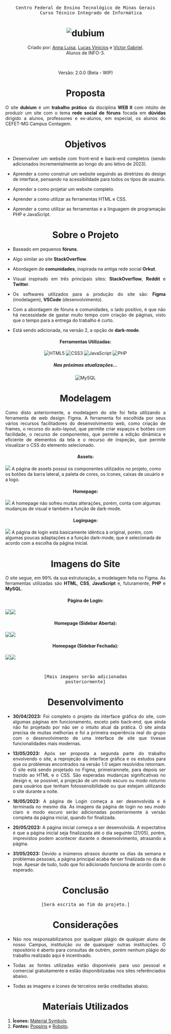 <div align="center">
    <pre>Centro Federal de Ensino Tecnológico de Minas Gerais
    Curso Técnico Integrado de Informática</pre>
    <h1>
        <img src="https://raw.githubusercontent.com/gist/victorZoro/fa91763f16881c3ef52c25336f971c4c/raw/29279916450816404c103617d1f0e33a94588422/dubiumlogo.svg" alt="dubium"/>
    </h1>
    <p>Criado por:
        <a href="https://github.com/Anna21112">Anna Luisa</a><span>, </span>
        <a href="https://github.com/Lusca1236">Lucas Vinicios</a><span> e </span>
        <a href="https://github.com/victorZoro">Victor Gabriel</a>.
        <br>
        Alunos de INFO-3.
    </p>
    <br>
    <p>Versão: 2.0.0 (Beta - WIP)</p>
    <h1></h1>
</div>

<h1 align="center">Proposta</h1>

<span align="justify">

O site **dubium** é um **trabalho prático** da disciplina **WEB II** com intúito de produzir um site com o tema **rede social de fóruns** focada em **dúvidas** dirigido a alunos, professores e ex-alunos, em especial, os alunos do CEFET-MG Campus Contagem.

</span>


<h1 align="center">Objetivos</h1>

<span align="justify">

- Desenvolver um website com front-end e back-end completos (sendo adicionados incrementalmente ao longo do ano letivo de 2023).

- Aprender a como construir um website seguindo as diretrizes do design de interface, pensando na acessibilidade para todos os tipos de usuário.

- Aprender a como projetar um website completo.

- Aprender a como utilizar as ferramentas HTML e CSS.

- Aprender a como utilizar as ferramentas e a linguagem de programação PHP e JavaScript.

</span>

<h1 align="center">Sobre o Projeto</h1>

<span align="justify">

- Baseado em pequenos **fóruns**.
  
- Algo similar ao site **StackOverflow**.
  
- Abordagem de **comunidades**, inspirada na antiga rede social **Orkut**.
  
- Visual inspirado em três principais sites: **StackOverflow**, **Reddit** e **Twitter**.
  
- Os softwares utilizados para a produção do site são: **Figma** (modelagem), **VSCode** (desenvolvimento).
  
- Com a abordagem de fóruns e comunidades, o lado positivo, é que não há necessidade de gastar muito tempo com criação de páginas, visto que o tempo para a entrega do trabalho é curto.

- Está sendo adicionada, na versão 2, a opção de **dark-mode**.

<h4 align="center">Ferramentas Utilizadas:</h4>

<span align="center">

  ![HTML5](https://img.shields.io/badge/html5-%23E34F26.svg?style=for-the-badge&logo=html5&logoColor=white)
  ![CSS3](https://img.shields.io/badge/css3-%231572B6.svg?style=for-the-badge&logo=css3&logoColor=white)
  ![JavaScript](https://img.shields.io/badge/javascript-%23323330.svg?style=for-the-badge&logo=javascript&logoColor=%23F7DF1E)
![PHP](https://img.shields.io/badge/php-%23777BB4.svg?style=for-the-badge&logo=php&logoColor=white)

</span>

<h5 align="center">Nas próximas atualizações...</h5>

<span align="center">

![MySQL](https://img.shields.io/badge/mysql-%2300f.svg?style=for-the-badge&logo=mysql&logoColor=white)

</span>

</span>

<h1 align="center">Modelagem</h1>

<span align="justify">

Como disto anteriormente, a modelagem do site foi feita utilizando a ferramenta de web design: Figma. A ferramenta foi escolhida por seus vários recursos facilitadores do desenvolvimento web, como criação de frames, o recurso do auto-layout, que permite criar espaços e botões com facilidade, o recurso de componentes, que permite a edição dinâmica e eficiente de elementos da tela e o recurso de inspeção, que permite visualizar o CSS do elemento selecionado.


<h4 align="center">Assets:</h4>
<img src="https://raw.githubusercontent.com/gist/victorZoro/73dc0e14324882ba9b6b88595c3b3103/raw/d9a92c24413b89aad96048a68ee433fa77833f80/dubiumassets.svg" />
A página de assets possui os componentes utilizados no projeto, como os botões da barra lateral, a paleta de cores, os ícones, caixas de usuário e a logo.

<h4 align="center">Homepage:</h4>
<img src="https://raw.githubusercontent.com/gist/victorZoro/c124143cafee87f75c199ac0f92f835a/raw/004c890990ae1605647a859068920a263e567c2d/dubium_homepages.svg" />
A homepage não sofreu muitas alterações, porém, conta com algumas mudanças de visual e também a função de dark-mode.

<h4 align="center">Loginpage:</h4>
<img src="https://raw.githubusercontent.com/gist/victorZoro/901f47896fc04e8c8236e78dff0c3467/raw/a33146b0597658f966f065040fad324df52a1496/dubium_loginpage.svg" />
A página de login está basicamente idêntica à original, porém, com algumas poucas adaptações e a função dark-mode, que é selecionada de acordo com a escolha da página inicial.

</span>

<h1 align="center">Imagens do Site</h1>

<span align="justify">

O site segue, em 99% da sua estruturação, a modelagem feita no Figma. As ferramentas utilizadas são **HTML**, **CSS**, **JavaScript** e, futuramente, **PHP** e **MySQL**.

<h4 align="center">Página de Login:</h4>
<div style="display: flex; width: 50%;">
    <img src="ASSETS/website_imgs/lgsc_lm.png">
    <img src="ASSETS/website_imgs/lgsc_dm.png">
</div>

<h4 align="center">Homepage (Sidebar Aberta):</h4>
<div style="display: flex; width: 50%;">
    <img src="ASSETS/website_imgs/hmpg_so_lm.png">
    <img src="ASSETS/website_imgs/hmpg_so_dm.png">
</div>

<h4 align="center">Homepage (Sidebar Fechada):</h4>
<div style="display: flex; width: 50%;">
    <img src="ASSETS/website_imgs/hmpg_sc_lm.png">
    <img src="ASSETS/website_imgs/hmpg_sc_dm.png">
</div>

<br><pre  align="center">[Mais imagens serão adicionadas posteriormente]</pre>

</span>

<h1 align="center">Desenvolvimento</h1>

<span align="justify">

- **30/04/2023:** Foi completo o projeto da interface gráfica do site, com algumas páginas em funcionamento, exceto pelo back-end, que ainda não foi projetado por não ser o intuito atual da prática. O site ainda precisa de muitas melhorias e foi a primeira experiência real do grupo com o desenvolvimento de uma interface de site que tivesse funcionalidades mais modernas.

- **13/05/2023:** Após ser proposta a segunda parte do trabalho envolvendo o site, a reprojeção da interface gráfica e os estudos para que os problemas encontrados na versão 1.0 sejam resolvidos retornam. O site está sendo projetado no Figma, primeiramnete, para depois ser trazido ao HTML e o CSS. São esperadas mudanças significativas no design e, se possível, a projeção de um modo escuro ou modo noturno para usuários que tenham fotossensibilidade ou que estejam utilizando o site durante a noite.

- **18/05/2023:** A página de Login começa a ser desenvolvida e é terminada no mesmo dia. As imagens da página de login no seu modo claro e modo escuro serão adicionadas posteriormente à versão completa da página inicial, quando for finalizada.

- **20/05/2023:** A página inicial começa a ser desenvolvida. A expectativa é que a página inicial seja finalizazda até o dia seguinte (21/05), porém, imprevistos podem acontecer durante o desenvolvimento, atrasando a página.

- **31/05/2023:** Devido a inúmeros atrasos durante os dias da semana e problemas pessoais, a página principal acaba de ser finalizada no dia de hoje. Apesar de tudo, tudo que foi adicionado funciona de acordo com o esperado.

</span>

<h1 align="center">Conclusão</h1>

<span align="justify">

<pre  align="center">[Será escrita ao fim do projeto.]</pre>

</span>

</span>

<h1 align="center">Considerações</h1>

<span align="justify">

- Não nos responsabilizamos por qualquer plágio de qualquer aluno de nosso Campus, instituição ou de quaisquer outras instituições. O repositório é aberto para consultas de outrém, porém nenhum plágio do trabalho realizado aqui é incentivado.
  
- Todas as fontes utilizadas estão disponíveis para uso pessoal e comercial gratuitamente e estão disponibilzadas nos sites referênciados abaixo.
  
- Todas as imagens e ícones de terceiros serão creditadas abaixo.

</span>

<h1 align="center">Materiais Utilizados</h1>

<span align="justify">

1. **Ícones:** <a href="https://fonts.google.com/icons">Material Symbols</a>. 
2. **Fontes:** <a href="https://fonts.google.com/specimen/Poppins?query=Poppins&preview.text=Poppins&preview.text_type=custom">Poppins</a> e <a href="https://fonts.google.com/specimen/Roboto?query=roboto&preview.text=Poppins&preview.text_type=custom">Roboto</a>.

</span>


